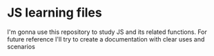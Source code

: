 # JS learning files

I'm gonna use this repository to study JS and its related functions.
For future reference I'll try to create a documentation with clear uses and scenarios